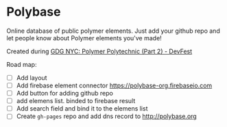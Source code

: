 Polybase
========

Online database of public polymer elements.
Just add your github repo and let people know about Polymer elements you've made!

Created during [GDG NYC: Polymer Polytechnic (Part 2) - DevFest](http://www.meetup.com/NYC-GDG/events/214629052/?a=uc1_vm&read=1&_af_eid=214629052&_af=event)

Road map:
- [ ] Add layout
- [ ] Add firebase element connector https://polybase-org.firebaseio.com
- [ ] Add button for adding github repo
- [ ] add elemens list. binded to firebase result
- [ ] Add search field and bind it to the elemens list
- [ ] Create `gh-pages` repo and add dns record to http://polybase.org
